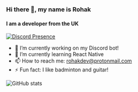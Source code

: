 ### Hi there 👋, my name is Rohak
#### I am a developer from the UK


[![Discord Presence](https://lanyard.cnrad.dev/api/657594207657000989)](https://discord.com/users/657594207657000989)

- 🔭 I’m currently working on my Discord bot! 
- 🌱 I’m currently learning React Native 
- 📫 How to reach me: rohakdev@protonmail.com
- ⚡ Fun fact: I like badminton and guitar! 

![GitHub stats](https://github-readme-stats.vercel.app/api?username=ImRohak&show_icons=true&theme=dark)  

